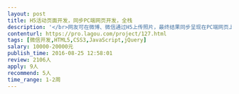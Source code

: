 ```yaml
---                
layout: post       
title: H5活动页面开发，同步PC端网页开发，全栈           
description: '</br>网友可在微博、微信通过H5上传照片，最终结果同步呈现在PC端网页上。一共6个页面，需要前端、后台，上传照片预计在3万张左右。</br>'     
contenturl: https://pro.lagou.com/project/127.html      
tags: [微信开发,HTML5,CSS3,JavaScript,jQuery]            
salary: 10000-20000元          
publish_time: 2016-08-25 12:58:01         
review: 2106人                   
apply: 9人                   
recommend: 5人                   
time_range: 1-2周              
---                 
```

